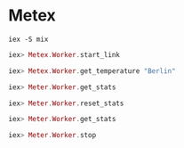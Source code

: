 Metex
=====

`iex -S mix`


```elixir
iex> Metex.Worker.start_link

iex> Metex.Worker.get_temperature "Berlin"

iex> Meter.Worker.get_stats

iex> Meter.Worker.reset_stats

iex> Meter.Worker.get_stats

iex> Meter.Worker.stop
```
